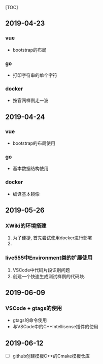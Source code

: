 [TOC]

## 2019-04-23

### vue

- bootstrap的布局

### go

- 打印字符串的单个字符

### docker

- 按官网样例走一波

## 2019-04-24

### vue

- bootstrap的布局使用

### go

- 基本数据结构使用

### docker

- 编译基本镜像

## 2019-05-26

### XWiki的环境搭建

1. 为了便捷, 首先尝试使用docker进行部署
2. 

### live555中Environment类的扩展使用

1. VSCode中代码片段识别问题
2. 创建一个快速生成测试样例的代码块.



## 2019-06-09

### VSCode + gtags的使用

-  gtags的命令使用
- 与VSCode中的C++Intellisense插件的使用

## 2019-06-12

- [ ] github创建模板C++的Cmake模板仓库

## 